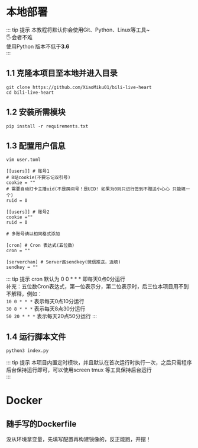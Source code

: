 # 本地部署
::: tip 提示
本教程将默认你会使用Git、Python、Linux等工具~  
🖐️会者不难  
使用Python 版本不低于**3.6**  
::: 

## 1.1 克隆本项目至本地并进入目录  
``` shell
git clone https://github.com/XiaoMiku01/bili-live-heart
cd bili-live-heart
```
## 1.2 安装所需模块  
``` shell
pip install -r requirements.txt
```

## 1.3 配置用户信息  
``` shell
vim user.toml
```
```
[[users]] # 账号1
# B站cookie(不要忘记双引号)
cookie = ""
# 需要自动打卡主播uid(不是房间号！是UID! 如果为0则只进行签到不赠送小心心 只能填一个)
ruid = 0

[[users]] # 账号2
cookie =""
ruid = 0

# 多账号请以相同格式添加

[cron] # Cron 表达式(五位数）
cron = ""

[serverchan] # Server酱sendkey(微信推送，选填)
sendkey = ""
```
::: tip 提示
cron 默认为 0 0 * * * 即每天0点0分运行  
补充：五位数Cron表达式，第一位表示分，第二位表示时，后三位本项目用不到不解释，例如：  
`10 0 * * *` 表示每天0点10分运行  
`30 8 * * *` 表示每天8点30分运行  
`50 20 * * *` 表示每天20点50分运行 
:::

## 1.4 运行脚本文件
``` shell
python3 index.py
```
::: tip 提示
本项目内置定时模块，并且默认在首次运行时执行一次，之后只需程序后台保持运行即可，可以使用screen tmux 等工具保持后台运行  
:::

# Docker

## 随手写的Dockerfile
没从环境拿变量，先填写配置再构建镜像的，反正能跑，开摆！
